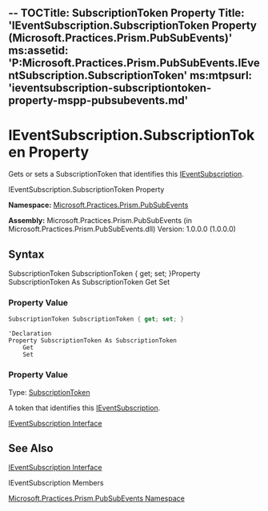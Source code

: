 --
TOCTitle: SubscriptionToken Property
Title: 'IEventSubscription.SubscriptionToken Property (Microsoft.Practices.Prism.PubSubEvents)'
ms:assetid: 'P:Microsoft.Practices.Prism.PubSubEvents.IEventSubscription.SubscriptionToken'
ms:mtpsurl: 'ieventsubscription-subscriptiontoken-property-mspp-pubsubevents.md'
---

# IEventSubscription.SubscriptionToken Property

Gets or sets a SubscriptionToken that identifies this [IEventSubscription](ieventsubscription-interface-mspp-pubsubevents).

IEventSubscription.SubscriptionToken Property

**Namespace:** [Microsoft.Practices.Prism.PubSubEvents](mspp-pubsubevents-namespace)

**Assembly:** Microsoft.Practices.Prism.PubSubEvents (in Microsoft.Practices.Prism.PubSubEvents.dll) Version: 1.0.0.0 (1.0.0.0)

## Syntax

SubscriptionToken SubscriptionToken { get; set; }Property SubscriptionToken As SubscriptionToken Get Set
### Property Value

```C#
SubscriptionToken SubscriptionToken { get; set; }
```
```VB
'Declaration
Property SubscriptionToken As SubscriptionToken
	Get
	Set
```
### Property Value

Type: [SubscriptionToken](subscriptiontoken-class-mspp-pubsubevents)

A token that identifies this [IEventSubscription](ieventsubscription-interface-mspp-pubsubevents).

[IEventSubscription Interface](https://msdn.microsoft.com/library/microsoft.practices.prism.pubsubevents.ieventsubscription)

## See Also

[IEventSubscription Interface](ieventsubscription-interface-mspp-pubsubevents)

IEventSubscription Members

[Microsoft.Practices.Prism.PubSubEvents Namespace](ieventsubscription-interface-mspp-pubsubevents)
